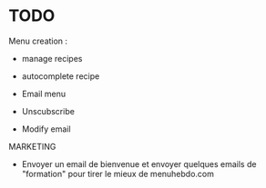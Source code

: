 # TODO

Menu creation :
- manage recipes
- autocomplete recipe


- Email menu
- Unscubscribe
- Modify email


MARKETING
- Envoyer un email de bienvenue et envoyer quelques emails de "formation" pour tirer le mieux de menuhebdo.com
